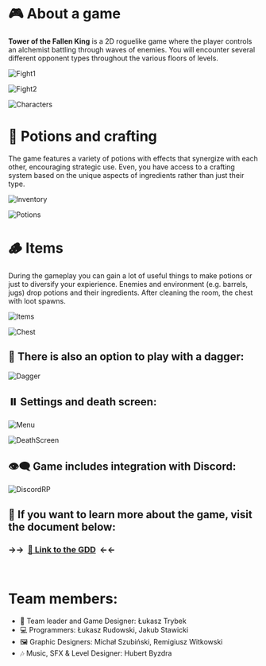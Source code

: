 # 🎮 About a game
**Tower of the Fallen King** is a 2D roguelike game where the player controls an alchemist battling through waves of enemies. You will encounter several different opponent types throughout the various floors of levels.

![Fight1](Media/fight1.png)

![Fight2](Media/fight2.png)

![Characters](Media/characters.png)

# 🧪 Potions and crafting
The game features a variety of potions with effects that synergize with each other, encouraging strategic use. Even, you have access to a crafting system based on the unique aspects of ingredients rather than just their type.

![Inventory](Media/inventory.png)

![Potions](Media/potion-list.png)

# 🪵 Items
During the gameplay you can gain a lot of useful things to make potions or just to diversify your expierience. Enemies and environment (e.g. barrels, jugs) drop potions and their ingredients. After cleaning the room, the chest with loot spawns.

![Items](Media/items.png)

![Chest](Media/chest.png)

## 🔪 There is also an option to play with a dagger:
![Dagger](Media/dagger.png)

## ⏸️ Settings and death screen:
![Menu](Media/settings.png)

![DeathScreen](Media/death.png)

## 👁️‍🗨️ Game includes integration with Discord:

![DiscordRP](Media/discord.png)

## 📖 If you want to learn more about the game, visit the document below:

### →→&nbsp; [🔗 Link to the GDD](https://docs.google.com/document/d/18BCbUzjKfOp9-D-eTenoFISHoYrXm9FQe28Zrkk068U) &nbsp;←←
<br>

# Team members:
- 🧠 Team leader and Game Designer: Łukasz Trybek
- 💻 Programmers: Łukasz Rudowski, Jakub Stawicki
- 🖼️ Graphic Designers: Michał Szubiński, Remigiusz Witkowski
- 🎶 Music, SFX & Level Designer: Hubert Byzdra